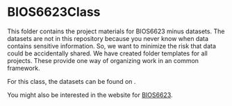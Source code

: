 # BIOS6623Class

This folder contains the project materials for BIOS6623 minus datasets.  The datasets are not in this repository because you never know when data contains sensitive information. So, we want to minimize the risk that data could be accidentally shared. We have created folder templates for all projects. These provide one way of organizing work in an common framework.

For this class, the datasets can be found on .

You might also be interested in the website for [BIOS6623](https://bios6623-ucd.github.oi).

